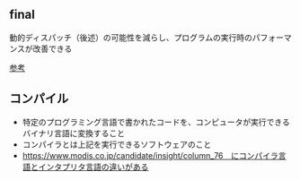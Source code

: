 ## final

動的ディスパッチ（後述）の可能性を減らし、プログラムの実行時のパフォーマンスが改善できる

[参考](https://qiita.com/shtnkgm/items/c985ab4b314b8572eccd#:~:text=%E5%8B%95%E7%9A%84%E3%83%87%E3%82%A3%E3%82%B9%E3%83%91%E3%83%83%E3%83%81%E3%81%AF%E3%83%91%E3%83%95%E3%82%A9%E3%83%BC%E3%83%9E%E3%83%B3%E3%82%B9%E3%82%92%E7%8A%A0%E7%89%B2%E3%81%AB%E3%81%99%E3%82%8B%E3%81%9F%E3%82%81%E3%80%81%E5%AE%9F%E8%A1%8C%E9%80%9F%E5%BA%A6%E3%81%8C%E6%B1%82%E3%82%81%E3%82%89%E3%82%8C%E3%82%8B%E3%82%88%E3%81%86%E3%81%AA%E3%83%97%E3%83%AD%E3%82%B0%E3%83%A9%E3%83%A0%E3%81%A7%E3%81%AF%E9%81%A9%E3%81%97%E3%81%BE%E3%81%9B%E3%82%93%E3%80%82final%E3%81%A7%E3%82%B5%E3%83%96%E3%82%AF%E3%83%A9%E3%82%B9%E3%81%8C%E3%81%AA%E3%81%84%E3%81%93%E3%81%A8%E3%82%92%E6%98%8E%E7%A4%BA%E3%81%97%E3%80%81private%E3%81%AA%E3%81%A9%E3%81%A7%E3%82%A2%E3%82%AF%E3%82%BB%E3%82%B9%E3%83%AC%E3%83%99%E3%83%AB%E3%82%92%E9%99%90%E5%AE%9A%E3%81%99%E3%82%8B%E3%81%93%E3%81%A8%E3%81%A7%E3%80%81%E3%82%B3%E3%83%B3%E3%83%91%E3%82%A4%E3%83%AB%E6%99%82%E3%81%AB%E5%8F%82%E7%85%A7%E3%81%99%E3%82%8B%E3%83%A1%E3%82%BD%E3%83%83%E3%83%89%E3%82%84%E3%83%97%E3%83%AD%E3%83%91%E3%83%86%E3%82%A3%E3%82%92%E9%99%90%E5%AE%9A%E3%81%97%E3%80%81%E5%8B%95%E7%9A%84%E3%83%87%E3%82%A3%E3%82%B9%E3%83%91%E3%83%83%E3%83%81%E3%81%AE%E5%8F%AF%E8%83%BD%E6%80%A7%E3%82%92%E6%B8%9B%E3%82%89%E3%81%99%E3%81%93%E3%81%A8%E3%81%A7%E3%82%88%E3%82%8A%E3%83%91%E3%83%95%E3%82%A9%E3%83%BC%E3%83%9E%E3%83%B3%E3%82%B9%E3%81%AE%E8%89%AF%E3%81%84%E3%83%97%E3%83%AD%E3%82%B0%E3%83%A9%E3%83%A0%E3%82%92%E4%BD%9C%E6%88%90%E3%81%A7%E3%81%8D%E3%81%BE%E3%81%99%E3%80%82)

## コンパイル

- 特定のプログラミング言語で書かれたコードを、コンピュータが実行できるバイナリ言語に変換すること
- コンパイラとは上記を実行できるソフトウェアのこと
- https://www.modis.co.jp/candidate/insight/column_76　にコンパイラ言語とインタプリタ言語の違いがある
